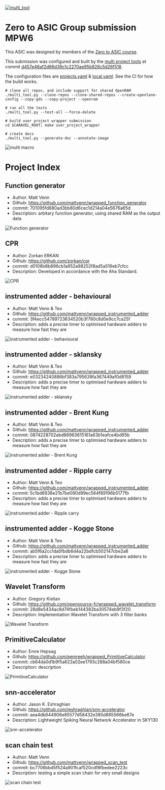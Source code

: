 
[![multi_tool](https://github.com/mattvenn/zero_to_asic_mpw6/actions/workflows/multi_tool.yaml/badge.svg)](https://github.com/mattvenn/zero_to_asic_mpw6/actions/workflows/multi_tool.yaml)

# Zero to ASIC Group submission MPW6

This ASIC was designed by members of the [Zero to ASIC course](https://zerotoasiccourse.com).

This submission was configured and built by the [multi project tools](https://github.com/mattvenn/multi_project_tools) at commit [d457e46af2d86d39c1c2270ae95b828c5d26f518](https://github.com/mattvenn/multi_project_tools/commit/d457e46af2d86d39c1c2270ae95b828c5d26f518).

The configuration files are [projects.yaml](projects.yaml) & [local.yaml](local.yaml). See the CI for how the build works.

    # clone all repos, and include support for shared OpenRAM
    ./multi_tool.py --clone-repos --clone-shared-repos --create-openlane-config --copy-gds --copy-project --openram

    # run all the tests
    ./multi_tool.py --test-all --force-delete

    # build user project wrapper submission
    cd $CARAVEL_ROOT; make user_project_wrapper

    # create docs
    ./multi_tool.py --generate-doc --annotate-image

![multi macro](pics/multi_macro_annotated.png)

# Project Index

## Function generator

* Author: Matt Venn
* Github: https://github.com/mattvenn/wrapped_function_generator
* commit: 701095fd880ad3bb80d6cec1d214a04e5676a65d
* Description: arbitary function generator, using shared RAM as the output data

![Function generator](pics/function_generator.png)

## CPR

* Author: Zorkan ERKAN
* Github: https://github.com/zorkan/cpr
* commit: d0108b8b896cb1a952a98252f8ad5a516eb7cfcc
* Description: Developed in accordance with the Aha Standard.

![CPR](pics/cpr.png)

## instrumented adder - behavioural

* Author: Matt Venn & Teo
* Github: https://github.com/mattvenn/wrapped_instrumented_adder
* commit: 3f4ecc54789723634520b3f780c8d0e9cc7ca25f
* Description: adds a precise timer to optimised hardware adders to measure how fast they are

![instrumented adder - behavioural](pics/empty.png)

## instrumented adder - sklansky

* Author: Matt Venn & Teo
* Github: https://github.com/mattvenn/wrapped_instrumented_adder
* commit: e03234240886bf383a795639fa367449af0d8159
* Description: adds a precise timer to optimised hardware adders to measure how fast they are

![instrumented adder - sklansky](pics/empty.png)

## instrumented adder - Brent Kung

* Author: Matt Venn & Teo
* Github: https://github.com/mattvenn/wrapped_instrumented_adder
* commit: 0874228702abd86963615161a63b1eafce4bd95b
* Description: adds a precise timer to optimised hardware adders to measure how fast they are

![instrumented adder - Brent Kung](pics/empty.png)

## instrumented adder - Ripple carry

* Author: Matt Venn & Teo
* Github: https://github.com/mattvenn/wrapped_instrumented_adder
* commit: 5c1bd6838e21b7be080d99ec564f89196b5177fb
* Description: adds a precise timer to optimised hardware adders to measure how fast they are

![instrumented adder - Ripple carry](pics/empty.png)

## instrumented adder - Kogge Stone

* Author: Matt Venn & Teo
* Github: https://github.com/mattvenn/wrapped_instrumented_adder
* commit: ab5f6a2cc1da5fbdb6d4a22bdfcb502147cbe2a8
* Description: adds a precise timer to optimised hardware adders to measure how fast they are

![instrumented adder - Kogge Stone](pics/empty.png)

## Wavelet Transform

* Author: Gregory Kielian
* Github: https://github.com/opensource-fr/wrapped_wavelet_transform
* commit: 28d8e5434ac8d74fbeb144382ba30574eb9f3f20
* Description: Implementation Wavelet Transform with 3 filter banks

![Wavelet Transform](pics/gds_image.png)

## PrimitiveCalculator

* Author: Emre Hepsag
* Github: https://github.com/eemreeh/wrapped_PrimitiveCalculator
* commit: cb64da0d1b9f5a622a02ee1793c288a04bf580ce
* Description: description

![PrimitiveCalculator](pics/PrimitiveCalculator.png)

## snn-accelerator

* Author: Jason K. Eshraghian
* Github: https://github.com/jeshraghian/snn-accelerator
* commit: aea4db644906e85577d58432e385d885566be87e
* Description: Lightweight Spiking Neural Network Accelerator in SKY130

![snn-accelerator](pics/gds_2.png)

## scan chain test

* Author: Matt Venn
* Github: https://github.com/mattvenn/wrapped_scan_test
* commit: bc7706bbd5f524a901fcaf520cdf8fbedee2223c
* Description: testing a simple scan chain for very small designs

![scan chain test](pics/blockdiagram.jpg)

